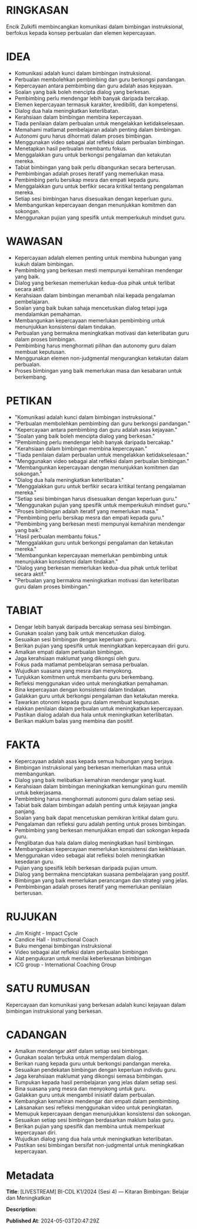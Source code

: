 # RINGKASAN
Encik Zulkifli membincangkan komunikasi dalam bimbingan instruksional, berfokus kepada konsep perbualan dan elemen kepercayaan.

# IDEA
- Komunikasi adalah kunci dalam bimbingan instruksional.
- Perbualan membolehkan pembimbing dan guru berkongsi pandangan.
- Kepercayaan antara pembimbing dan guru adalah asas kejayaan.
- Soalan yang baik boleh mencipta dialog yang berkesan.
- Pembimbing perlu mendengar lebih banyak daripada bercakap.
- Elemen kepercayaan termasuk karakter, kredibiliti, dan kompetensi.
- Dialog dua hala meningkatkan keterlibatan.
- Kerahsiaan dalam bimbingan membina kepercayaan.
- Tiada penilaian dalam perbualan untuk mengelakkan ketidakselesaan.
- Memahami matlamat pembelajaran adalah penting dalam bimbingan.
- Autonomi guru harus dihormati dalam proses bimbingan.
- Menggunakan video sebagai alat refleksi dalam perbualan bimbingan.
- Menetapkan hasil perbualan membantu fokus.
- Menggalakkan guru untuk berkongsi pengalaman dan ketakutan mereka.
- Tabiat bimbingan yang baik perlu dibangunkan secara berterusan.
- Pembimbingan adalah proses iteratif yang memerlukan masa.
- Pembimbing perlu bersikap mesra dan empati kepada guru.
- Menggalakkan guru untuk berfikir secara kritikal tentang pengalaman mereka.
- Setiap sesi bimbingan harus disesuaikan dengan keperluan guru.
- Membangunkan kepercayaan dengan menunjukkan komitmen dan sokongan.
- Menggunakan pujian yang spesifik untuk memperkukuh mindset guru.

# WAWASAN
- Kepercayaan adalah elemen penting untuk membina hubungan yang kukuh dalam bimbingan.
- Pembimbing yang berkesan mesti mempunyai kemahiran mendengar yang baik.
- Dialog yang berkesan memerlukan kedua-dua pihak untuk terlibat secara aktif.
- Kerahsiaan dalam bimbingan menambah nilai kepada pengalaman pembelajaran.
- Soalan yang baik bukan sahaja mencetuskan dialog tetapi juga mendalamkan pemahaman.
- Membangunkan kepercayaan memerlukan pembimbing untuk menunjukkan konsistensi dalam tindakan.
- Perbualan yang bermakna meningkatkan motivasi dan keterlibatan guru dalam proses bimbingan.
- Pembimbing harus menghormati pilihan dan autonomy guru dalam membuat keputusan.
- Menggunakan elemen non-judgmental mengurangkan ketakutan dalam perbualan.
- Proses bimbingan yang baik memerlukan masa dan kesabaran untuk berkembang.

# PETIKAN
- "Komunikasi adalah kunci dalam bimbingan instruksional."
- "Perbualan membolehkan pembimbing dan guru berkongsi pandangan."
- "Kepercayaan antara pembimbing dan guru adalah asas kejayaan."
- "Soalan yang baik boleh mencipta dialog yang berkesan."
- "Pembimbing perlu mendengar lebih banyak daripada bercakap."
- "Kerahsiaan dalam bimbingan membina kepercayaan."
- "Tiada penilaian dalam perbualan untuk mengelakkan ketidakselesaan."
- "Menggunakan video sebagai alat refleksi dalam perbualan bimbingan."
- "Membangunkan kepercayaan dengan menunjukkan komitmen dan sokongan."
- "Dialog dua hala meningkatkan keterlibatan."
- "Menggalakkan guru untuk berfikir secara kritikal tentang pengalaman mereka."
- "Setiap sesi bimbingan harus disesuaikan dengan keperluan guru."
- "Menggunakan pujian yang spesifik untuk memperkukuh mindset guru."
- "Proses bimbingan adalah iteratif yang memerlukan masa."
- "Pembimbing perlu bersikap mesra dan empati kepada guru."
- "Pembimbing yang berkesan mesti mempunyai kemahiran mendengar yang baik."
- "Hasil perbualan membantu fokus."
- "Menggalakkan guru untuk berkongsi pengalaman dan ketakutan mereka."
- "Membangunkan kepercayaan memerlukan pembimbing untuk menunjukkan konsistensi dalam tindakan."
- "Dialog yang berkesan memerlukan kedua-dua pihak untuk terlibat secara aktif."
- "Perbualan yang bermakna meningkatkan motivasi dan keterlibatan guru dalam proses bimbingan."

# TABIAT
- Dengar lebih banyak daripada bercakap semasa sesi bimbingan.
- Gunakan soalan yang baik untuk mencetuskan dialog.
- Sesuaikan sesi bimbingan dengan keperluan guru.
- Berikan pujian yang spesifik untuk meningkatkan kepercayaan diri guru.
- Amalkan empati dalam perbualan bimbingan.
- Jaga kerahsiaan maklumat yang dikongsi oleh guru.
- Fokus pada matlamat pembelajaran semasa perbualan.
- Wujudkan suasana yang mesra dan menyokong.
- Tunjukkan komitmen untuk membantu guru berkembang.
- Refleksi menggunakan video untuk meningkatkan pemahaman.
- Bina kepercayaan dengan konsistensi dalam tindakan.
- Galakkan guru untuk berkongsi pengalaman dan ketakutan mereka.
- Tawarkan otonomi kepada guru dalam membuat keputusan.
- elakkan penilaian dalam perbualan untuk meningkatkan kepercayaan.
- Pastikan dialog adalah dua hala untuk meningkatkan keterlibatan.
- Berikan maklum balas yang membina dan positif.

# FAKTA
- Kepercayaan adalah asas kepada semua hubungan yang berjaya.
- Bimbingan instruksional yang berkesan memerlukan masa untuk membangunkan.
- Dialog yang baik melibatkan kemahiran mendengar yang kuat.
- Kerahsiaan dalam bimbingan meningkatkan kemungkinan guru memilih untuk bekerjasama.
- Pembimbing harus menghormati autonomi guru dalam setiap sesi.
- Tabiat baik dalam bimbingan adalah penting untuk kejayaan jangka panjang.
- Soalan yang baik dapat mencetuskan pemikiran kritikal dalam guru.
- Pengalaman dan refleksi guru adalah penting untuk proses bimbingan.
- Pembimbing yang berkesan menunjukkan empati dan sokongan kepada guru.
- Penglibatan dua hala dalam dialog meningkatkan hasil bimbingan.
- Membangunkan kepercayaan memerlukan konsistensi dan keikhlasan.
- Menggunakan video sebagai alat refleksi boleh meningkatkan kesedaran guru.
- Pujian yang spesifik lebih berkesan daripada pujian umum.
- Dialog yang bermakna menciptakan suasana pembelajaran yang positif.
- Bimbingan yang baik memerlukan perancangan dan strategi yang jelas.
- Pembimbingan adalah proses iteratif yang memerlukan penilaian berterusan.

# RUJUKAN
- Jim Knight - Impact Cycle
- Candice Hall - Instructional Coach
- Buku mengenai bimbingan instruksional
- Video sebagai alat refleksi dalam perbualan bimbingan
- Alat pengukuran untuk menilai keberkesanan bimbingan
- ICG group - International Coaching Group

# SATU RUMUSAN
Kepercayaan dan komunikasi yang berkesan adalah kunci kejayaan dalam bimbingan instruksional yang berkesan.

# CADANGAN
- Amalkan mendengar aktif dalam setiap sesi bimbingan.
- Gunakan soalan terbuka untuk memperdalam dialog.
- Berikan ruang kepada guru untuk berkongsi pandangan mereka.
- Sesuaikan pendekatan bimbingan dengan keperluan individu guru.
- Jaga kerahsiaan maklumat yang dikongsi semasa bimbingan.
- Tumpukan kepada hasil pembelajaran yang jelas dalam setiap sesi.
- Bina suasana yang mesra dan menyokong untuk guru.
- Galakkan guru untuk mengambil inisiatif dalam perbualan.
- Kembangkan kemahiran mendengar dan empati dalam pembimbing.
- Laksanakan sesi refleksi menggunakan video untuk peningkatan.
- Memupuk kepercayaan dengan menunjukkan konsistensi dan sokongan.
- Sesuaikan setiap sesi bimbingan berdasarkan maklum balas guru.
- Berikan pujian yang spesifik dan membina untuk memperkuat kepercayaan diri.
- Wujudkan dialog yang dua hala untuk meningkatkan keterlibatan.
- Pastikan sesi bimbingan bersifat non-judgmental untuk meningkatkan kepercayaan.

# Metadata
**Title**: [LIVESTREAM] BI-CDL K1/2024 (Sesi 4) — Kitaran Bimbingan: Belajar dan Meningkatkan

**Description**: 

**Published At**: 2024-05-03T20:47:29Z